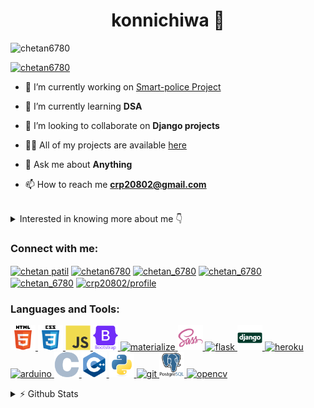 <h1 align="center">konnichiwa 👋</h1>

<p align="left"> <img src="https://komarev.com/ghpvc/?username=chetan6780&label=Profile%20views&color=0e75b6&style=flat"
        alt="chetan6780" /> </p>

<p align="left"> <a href="https://github.com/ryo-ma/github-profile-trophy"><img
            src="https://github-profile-trophy.vercel.app/?username=chetan6780" alt="chetan6780" /></a> </p>

- 🔭 I’m currently working on [Smart-police Project](https://github.com/chetan6780/smart-police.git)

- 🌱 I’m currently learning **DSA**

- 👯 I’m looking to collaborate on **Django projects**

- 👨‍💻 All of my projects are available [here](https://chetan6780.github.io/Portfolio_1/index.html)

- 💬 Ask me about **Anything**

- 📫 How to reach me **crp20802@gmail.com**
<br>
<details>
    <summary>Interested in knowing more about me 👇 </summary>

    <br />
    <img alt="Hououin Kyoma" align="right" src="https://github.com/chetan6780/chetan6780/blob/main/assets/madScientist.gif">

    Lorem ipsum dolor sit amet consectetur adipisicing elit. Debitis atque aperiam laudantium voluptatum, quis ullam
    saepe cumque mollitia quaerat sunt? Repudiandae vero dolorum distinctio commodi ipsam saepe nihil enim velit?
    <br />

</details>

<h3 align="left">Connect with me:</h3>
<p align="left">
    <a href="https://linkedin.com/in/chetan patil" target="blank"><img align="center"
            src="https://cdn.jsdelivr.net/npm/simple-icons@3.0.1/icons/linkedin.svg" alt="chetan patil" height="30"
            width="40" /></a>
    <a href="https://instagram.com/chetan_6780" target="blank"><img align="center"
            src="https://cdn.jsdelivr.net/npm/simple-icons@3.0.1/icons/instagram.svg" alt="chetan6780" height="30"
            width="40" /></a>
    <a href="https://www.codechef.com/users/chetan_6780" target="blank"><img align="center"
            src="https://cdn.jsdelivr.net/npm/simple-icons@3.1.0/icons/codechef.svg" alt="chetan_6780" height="30"
            width="40" /></a>
    <a href="https://www.hackerrank.com/chetan_6780" target="blank"><img align="center"
            src="https://cdn.jsdelivr.net/npm/simple-icons@3.0.1/icons/hackerrank.svg" alt="chetan_6780" height="30"
            width="40" /></a>
    <a href="https://codeforces.com/profile/chetan_6780" target="blank"><img align="center"
            src="https://cdn.jsdelivr.net/npm/simple-icons@3.0.1/icons/codeforces.svg" alt="chetan_6780" height="30"
            width="40" /></a>
    <a href="https://auth.geeksforgeeks.org/user/crp20802/profile" target="blank"><img align="center"
            src="https://cdn.jsdelivr.net/npm/simple-icons@3.0.1/icons/geeksforgeeks.svg" alt="crp20802/profile"
            height="30" width="40" /></a>
</p>


<h3 align="left">Languages and Tools:</h3>
<p align="left">
    <a href="https://www.w3.org/html/" target="_blank"> <img
            src="https://raw.githubusercontent.com/devicons/devicon/master/icons/html5/html5-original-wordmark.svg"
            alt="html5" width="40" height="40" />
    </a>
    <a href="https://www.w3schools.com/css/" target="_blank">
        <img src="https://raw.githubusercontent.com/devicons/devicon/master/icons/css3/css3-original-wordmark.svg"
            alt="css3" width="40" height="40" />
    </a>
    <a href="https://developer.mozilla.org/en-US/docs/Web/JavaScript" target="_blank"> <img
            src="https://raw.githubusercontent.com/devicons/devicon/master/icons/javascript/javascript-original.svg"
            alt="javascript" width="40" height="40" />
    </a>
    <a href="https://getbootstrap.com" target="_blank"> <img
            src="https://raw.githubusercontent.com/devicons/devicon/master/icons/bootstrap/bootstrap-plain-wordmark.svg"
            alt="bootstrap" width="40" height="40" />
    </a>
    <a href="https://materializecss.com/" target="_blank"> <img
            src="https://raw.githubusercontent.com/prplx/svg-logos/5585531d45d294869c4eaab4d7cf2e9c167710a9/svg/materialize.svg"
            alt="materialize" width="40" height="40" />
    </a>
    <a href="https://sass-lang.com" target="_blank"> <img
            src="https://raw.githubusercontent.com/devicons/devicon/master/icons/sass/sass-original.svg" alt="sass"
            width="40" height="40" />
    </a>
    <a href="https://flask.palletsprojects.com/" target="_blank">
        <img src="https://www.vectorlogo.zone/logos/pocoo_flask/pocoo_flask-icon.svg" alt="flask" width="40"
            height="40" />
    </a>
    <a href="https://www.djangoproject.com/" target="_blank"> <img
            src="https://raw.githubusercontent.com/devicons/devicon/master/icons/django/django-original.svg"
            alt="django" width="40" height="40" />
    </a>
    <a href="https://heroku.com" target="_blank"> <img src="https://www.vectorlogo.zone/logos/heroku/heroku-icon.svg"
            alt="heroku" width="40" height="40" />
    </a>
    <a href="https://www.arduino.cc/" target="_blank"> <img src="https://cdn.worldvectorlogo.com/logos/arduino-1.svg"
            alt="arduino" width="40" height="40" />
    </a>
    <a href="https://www.cprogramming.com/" target="_blank"> <img
            src="https://raw.githubusercontent.com/devicons/devicon/master/icons/c/c-original.svg" alt="c" width="40"
            height="40" /> </a>
    <a href="https://www.w3schools.com/cpp/" target="_blank"> <img
            src="https://raw.githubusercontent.com/devicons/devicon/master/icons/cplusplus/cplusplus-original.svg"
            alt="cplusplus" width="40" height="40" />
    </a>
    <a href="https://www.python.org" target="_blank"> <img
            src="https://raw.githubusercontent.com/devicons/devicon/master/icons/python/python-original.svg"
            alt="python" width="40" height="40" />
    </a>
    <a href="https://git-scm.com/" target="_blank"> <img
            src="https://www.vectorlogo.zone/logos/git-scm/git-scm-icon.svg" alt="git" width="40" height="40" />
    </a>
    <a href="https://www.postgresql.org" target="_blank">
        <img src="https://raw.githubusercontent.com/devicons/devicon/master/icons/postgresql/postgresql-original-wordmark.svg"
            alt="postgresql" width="40" height="40" />
    </a>
    <a href="https://opencv.org/" target="_blank"> <img src="https://www.vectorlogo.zone/logos/opencv/opencv-icon.svg"
            alt="opencv" width="40" height="40" />
    </a>
</p>

<details>
    <summary>⚡ Github Stats</summary>
    <br>
<p>
    <a href="https://github.com/chetan6780/chetan6780"> <img align="left"
            src="https://github-readme-stats.vercel.app/api/top-langs/?username=chetan6780&hide= jupyter+notebook&theme=radical"
            alt="Top Languages" /></a>
    &nbsp;
    <img align="center"
        src="https://github-readme-stats.vercel.app/api?username=chetan6780&show_icons=true&locale=en&theme=radical"
        alt="chetan6780" />
</p>
<p>
    <img align="center" src="https://github-readme-streak-stats.herokuapp.com/?user=chetan6780&theme=radical"
        alt="chetan6780" />
</p>
</details>